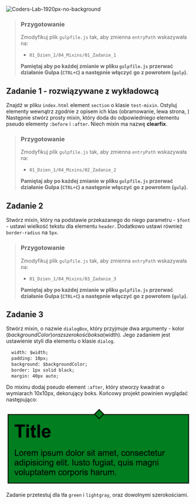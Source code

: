 ![Coders-Lab-1920px-no-background](https://user-images.githubusercontent.com/152855/73064373-5ed69780-3ea1-11ea-8a71-3d370a5e7dd8.png)


> ### Przygotowanie
> Zmodyfikuj plik `gulpfile.js` tak, aby zmienna `entryPath` wskazywała na:
> -  `01_Dzien_1/04_Mixins/01_Zadanie_1`
>
> **Pamiętaj aby po każdej zmianie w pliku `gulpfile.js` przerwać działanie Gulpa (`CTRL+C`) a następnie włączyć go z powrotem (`gulp`).**

## Zadanie 1 - rozwiązywane z wykładowcą

Znajdź w pliku `index.html` element `section` o klasie `test-mixin`. Ostyluj elementy wewnątrz zgodnie z opisem ich klas (obramowanie, lewa strona, )
Następnie stwórz prosty mixin, który doda do  odpowiedniego elementu pseudo elementy `:before` i `:after`. Niech mixin ma nazwę **clearfix**.


> ### Przygotowanie
> Zmodyfikuj plik `gulpfile.js` tak, aby zmienna `entryPath` wskazywała na:
> -  `01_Dzien_1/04_Mixins/02_Zadanie_2`
>
> **Pamiętaj aby po każdej zmianie w pliku `gulpfile.js` przerwać działanie Gulpa (`CTRL+C`) a następnie włączyć go z powrotem (`gulp`).**

## Zadanie 2

Stwórz mixin, który na podstawie przekazanego do niego parametru - `$font` - ustawi wielkość tekstu dla elementu `header`. Dodatkowo ustawi również `border-radius` na `5px`.


> ### Przygotowanie
> Zmodyfikuj plik `gulpfile.js` tak, aby zmienna `entryPath` wskazywała na:
> -  `01_Dzien_1/04_Mixins/03_Zadanie_3`
>
> **Pamiętaj aby po każdej zmianie w pliku `gulpfile.js` przerwać działanie Gulpa (`CTRL+C`) a następnie włączyć go z powrotem (`gulp`).**


## Zadanie 3

Stwórz mixin, o nazwie `dialogBox`, który przyjmuje dwa argumenty - kolor ($backgroundColor) oraz szerokość boksa ($width). Jego zadaniem jest ustawienie styli dla elementu o klasie `dialog`.

```
  width: $width;
  padding: 10px;
  background: $backgroundColor;
  border: 1px solid black;
  margin: 40px auto;
```

Do mixinu dodaj pseudo element `:after`, który stworzy kwadrat o wymiarach 10x10px, dekorujący boks. Końcowy projekt powinien wyglądać następująco:

![Dialog](images/dialog.png)

Zadanie przetestuj dla tła `green` i `lightgray`, oraz dowolnymi szerokościami.

